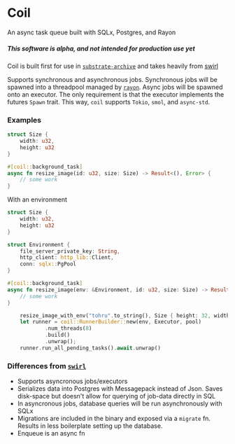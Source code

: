 # Coil
An async task queue built with SQLx, Postgres, and Rayon


##### This software is alpha, and not intended for production use yet

Coil is built first for use in [`substrate-archive`](https://github.com/paritytech/substrate-archive) and takes heavily from [swirl](https://github.com/sgrif/swirl)



Supports synchronous and asynchronous jobs. Synchronous jobs will be spawned into a threadpool managed by [`rayon`](https://github.com/rayon-rs/rayon). Async jobs will be spawned onto an executor. The only requirement is that the executor implements the futures `Spawn` trait. This way, `coil` supports `Tokio`, `smol`, and `async-std`.



### Examples

```rust
struct Size {
	width: u32,
	height: u32
}

#[coil::background_task]
async fn resize_image(id: u32, size: Size) -> Result<(), Error> {
	// some work
}
```

With an environment
```rust
struct Size {
	width: u32,
	height: u32
}

struct Environment {
    file_server_private_key: String,
    http_client: http_lib::Client,
    conn: sqlx::PgPool
}

#[coil::background_task]
async fn resize_image(env: &Environment, id: u32, size: Size) -> Result<(), Error> {
	// some work
}
```

```rust
	resize_image_with_env("tohru".to_string(), Size { height: 32, width: 32 }).enqueue(&pool).await;
	let runner = coil::RunnerBuilder::new(env, Executor, pool)
            .num_threads(8)
            .build()
            .unwrap();
	runner.run_all_pending_tasks().await.unwrap()
```

### Differences from [`swirl`](https://github.com/sgrif/swirl)
- Supports asyncronous jobs/executors
- Serializes data into Postgres with Messagepack instead of Json. Saves disk-space but doesn't allow for querying of job-data directly in SQL
- In asyncronous jobs, database queries will be run asynchronously with SQLx
- Migrations are included in the binary and exposed via a `migrate` fn. Results in less boilerplate setting up the database.
- Enqueue is an async fn
